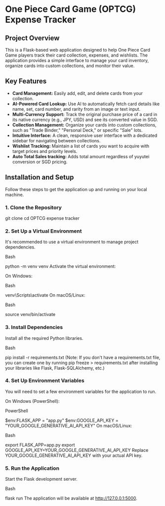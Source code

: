 # One Piece Card Game (OPTCG) Expense Tracker

## Project Overview

This is a Flask-based web application designed to help One Piece Card Game players track their card collection, expenses, and wishlists. The application provides a simple interface to manage your card inventory, organize cards into custom collections, and monitor their value.

## Key Features

* **Card Management:** Easily add, edit, and delete cards from your collection.
* **AI-Powered Card Lookup:** Use AI to automatically fetch card details like name, set, card number, and rarity from an image or text input.
* **Multi-Currency Support:** Track the original purchase price of a card in its native currency (e.g., JPY, USD) and see its converted value in SGD.
* **Collection Management:** Organize your cards into custom collections, such as "Trade Binder," "Personal Deck," or specific "Sale" lots.
* **Intuitive Interface:** A clean, responsive user interface with a dedicated sidebar for navigating between collections.
* **Wishlist Tracking:** Maintain a list of cards you want to acquire with target prices and priority levels.
* **Auto Total Sales tracking:** Adds total amount regardless of yuyutei conversion or SGD pricing.
## Installation and Setup

Follow these steps to get the application up and running on your local machine.

### 1. Clone the Repository

git clone <your-repository-url>
cd OPTCG expense tracker

### 2. Set Up a Virtual Environment
It's recommended to use a virtual environment to manage project dependencies.

Bash

python -m venv venv
Activate the virtual environment:

On Windows:

Bash

venv\Scripts\activate
On macOS/Linux:

Bash

source venv/bin/activate
### 3. Install Dependencies
Install all the required Python libraries.

Bash

pip install -r requirements.txt
(Note: If you don't have a requirements.txt file, you can create one by running pip freeze > requirements.txt after installing your libraries like Flask, Flask-SQLAlchemy, etc.)

### 4. Set Up Environment Variables
You will need to set a few environment variables for the application to run.

On Windows (PowerShell):

PowerShell

$env:FLASK_APP = "app.py"
$env:GOOGLE_API_KEY = "YOUR_GOOGLE_GENERATIVE_AI_API_KEY"
On macOS/Linux:

Bash

export FLASK_APP=app.py
export GOOGLE_API_KEY=YOUR_GOOGLE_GENERATIVE_AI_API_KEY
Replace YOUR_GOOGLE_GENERATIVE_AI_API_KEY with your actual API key.

### 5. Run the Application
Start the Flask development server.

Bash

flask run
The application will be available at http://127.0.0.1:5000.

